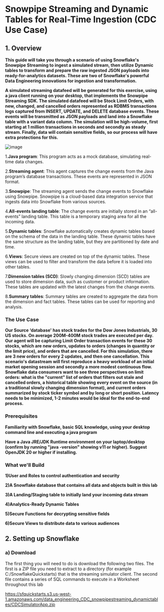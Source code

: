 # Snowpipe Streaming and Dynamic Tables for Real-Time Ingestion (CDC Use Case)
## 1. Overview
**This guide will take you through a scenario of using Snowflake's Snowpipe Streaming to ingest a simulated stream, then utilize Dynamic tables to transform and prepare the raw ingested JSON payloads into ready-for-analytics datasets. These are two of Snowflake's powerful Data Engineering innovations for ingestion and transformation.**

**A simulated streaming datafeed will be generated for this exercise, using a java client running on your desktop, that implements the Snowpipe Streaming SDK. The simulated datafeed will be Stock Limit Orders, with new, changed, and cancelled orders represented as RDBMS transactions logs captured from INSERT, UPDATE, and DELETE database events. These events will be transmitted as JSON payloads and land into a Snowflake table with a variant data column. The simulation will be high-volume, first starting at 1 million transactions in seconds and secondly as steady stream. Finally, data will contain sensitive fields, so our process will have extra protections for this.**

![image](https://github.com/King4424/Dynamic-Tables-Ingestion/assets/121480992/35c4f527-5f05-406a-ae1f-3e11193e359b)

1.**Java program**: This program acts as a mock database, simulating real-time data changes.

2.**Streaming agent**: This agent captures the change events from the Java program’s database transactions. These events are represented in JSON format.

3.**Snowpipe**: The streaming agent sends the change events to Snowflake using Snowpipe. Snowpipe is a cloud-based data integration service that ingests data into Snowflake from various sources.

4.**All-events landing table**: The change events are initially stored in an “all-events” landing table. This table is a temporary staging area for all the incoming data.

5.**Dynamic tables**: Snowflake automatically creates dynamic tables based on the schema of the data in the landing table. These dynamic tables have the same structure as the landing table, but they are partitioned by date and time.

6.**Views**: Secure views are created on top of the dynamic tables. These views can be used to filter and transform the data before it is loaded into other tables.

7.**Dimension tables (SCD)**: Slowly changing dimension (SCD) tables are used to store dimension data, such as customer or product information. These tables are updated with the latest changes from the change events.

8.**Summary tables**: Summary tables are created to aggregate the data from the dimension and fact tables. These tables can be used for reporting and analysis.

### The Use Case

**Our Source ‘database' has stock trades for the Dow Jones Industrials, 30 US stocks. On average 200M-400M stock trades are executed per day. Our agent will be capturing Limit Order transaction events for these 30 stocks, which are new orders, updates to orders (changes in quantity or the limit price), and orders that are cancelled. For this simulation, there are 3 new orders for every 2 updates, and then one cancellation. This scenario's datastream will first reproduce a heavy workload of an initial market opening session and secondly a more modest continuous flow. Snowflake data consumers want to see three perspectives on limit orders: what is the "current" list of orders that filters out stale and cancelled orders, a historical table showing every event on the source (in a traditional slowly changing dimension format), and current orders summarized by stock ticker symbol and by long or short position. Latency needs to be minimized, 1-2 minutes would be ideal for the end-to-end process.**

### Prerequisites

**Familiarity with Snowflake, basic SQL knowledge, using your desktop command line and executing a java program**

**Have a Java JRE/JDK Runtime environment on your laptop/desktop (confirm by running "java -version" showing v11 or higher). Suggest OpenJDK 20 or higher if installing.**

### What we'll Build

**1)User and Roles to control authentication and security**

**2)A Snowflake database that contains all data and objects built in this lab**

**3)A Landing/Staging table to initially land your incoming data stream**

**4)Analytics-Ready Dynamic Tables**

**5)Secure Functions for decrypting sensitive fields**

**6)Secure Views to distribute data to various audiences**


## 2. Setting up Snowflake
### a) Download
The first thing you will need to do is download the following two files. The first is a ZIP file you need to extract to a directory (for example C:/SnowflakeQuickstarts) that is the streaming simulator client. The second file contains a series of SQL commands to execute in a Worksheet throughout this lab

https://sfquickstarts.s3.us-west-1.amazonaws.com/data_engineering_CDC_snowpipestreaming_dynamictables/CDCSimulatorApp.zip


